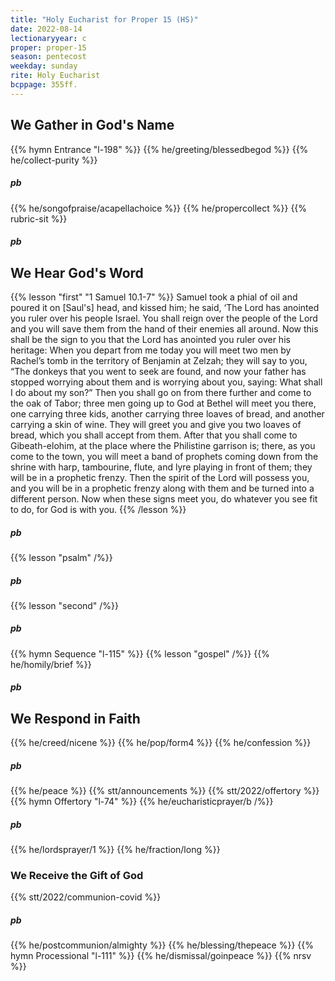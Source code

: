 ```yaml
---
title: "Holy Eucharist for Proper 15 (HS)"
date: 2022-08-14
lectionaryyear: c
proper: proper-15
season: pentecost
weekday: sunday
rite: Holy Eucharist
bcppage: 355ff.
---
```


## We Gather in God's Name
{{% hymn Entrance "l-198" %}}
{{% he/greeting/blessedbegod %}}
{{% he/collect-purity %}}
##### pb
{{% he/songofpraise/acapellachoice %}}
{{% he/propercollect %}}
{{% rubric-sit %}}

##### pb
## We Hear God's Word
{{% lesson "first" "1 Samuel 10.1-7" %}}
Samuel took a phial of oil and poured it on [Saul's] head, and kissed him; he said, ‘The Lord has anointed you ruler over his people Israel. You shall reign over the people of the Lord and you will save them from the hand of their enemies all around. Now this shall be the sign to you that the Lord has anointed you ruler over his heritage: When you depart from me today you will meet two men by Rachel’s tomb in the territory of Benjamin at Zelzah; they will say to you, “The donkeys that you went to seek are found, and now your father has stopped worrying about them and is worrying about you, saying: What shall I do about my son?” Then you shall go on from there further and come to the oak of Tabor; three men going up to God at Bethel will meet you there, one carrying three kids, another carrying three loaves of bread, and another carrying a skin of wine. They will greet you and give you two loaves of bread, which you shall accept from them. After that you shall come to Gibeath-elohim, at the place where the Philistine garrison is; there, as you come to the town, you will meet a band of prophets coming down from the shrine with harp, tambourine, flute, and lyre playing in front of them; they will be in a prophetic frenzy. Then the spirit of the Lord will possess you, and you will be in a prophetic frenzy along with them and be turned into a different person. Now when these signs meet you, do whatever you see fit to do, for God is with you.
{{% /lesson %}}
##### pb
{{% lesson "psalm" /%}}
##### pb
{{% lesson "second" /%}}
##### pb
{{% hymn Sequence "l-115" %}}
{{% lesson "gospel" /%}}
{{% he/homily/brief %}}

##### pb
## We Respond in Faith
{{% he/creed/nicene %}}
{{% he/pop/form4 %}}
{{% he/confession %}}
##### pb
{{% he/peace %}}
{{% stt/announcements %}}
{{% stt/2022/offertory %}}
{{% hymn Offertory "l-74" %}}
{{% he/eucharisticprayer/b /%}}
##### pb
{{% he/lordsprayer/1 %}}
{{% he/fraction/long %}}

### We Receive the Gift of God
{{% stt/2022/communion-covid %}}
##### pb
{{% he/postcommunion/almighty %}}
{{% he/blessing/thepeace %}}
{{% hymn Processional "l-111" %}}
{{% he/dismissal/goinpeace %}}
{{% nrsv %}}
